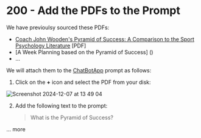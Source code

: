 # 200 - Add the PDFs to the Prompt

We have previoulsy sourced these PDFs:

- [Coach John Wooden's Pyramid of Success: A Comparison to the Sport Psychology Literature](https://github.com/user-attachments/files/18048330/Sports9-1_Perez.pdf) [PDF]
- [A Week Planning based on the Pyramid of Success] ()
- ...
  
We will attach them to the [ChatBotApp](https://chatbotapp.ai/) prompt as follows:

1. Click on the **+** icon and select the PDF from your disk:

  ![Screenshot 2024-12-07 at 13 49 04](https://github.com/user-attachments/assets/01344d0e-5b3e-4fa7-9251-425bfdc7ac59)

2. Add the following text to the prompt:

   > What is the Pyramid of Success?
   
... more
